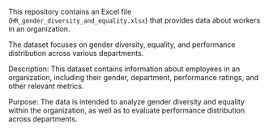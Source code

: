 
This repository contains an Excel file (`HR_gender_diversity_and_equality.xlsx`) that provides data about workers in an organization. 


The dataset focuses on gender diversity, equality, and performance distribution across various departments.


Description: This dataset contains information about employees in an organization, including their gender, department, performance ratings, and other relevant metrics.


Purpose: The data is intended to analyze gender diversity and equality within the organization, as well as to evaluate performance distribution across departments.
